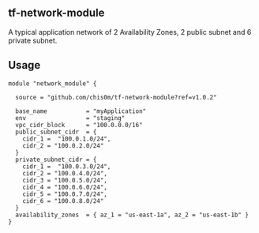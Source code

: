 ## tf-network-module

A typical application network of 2 Availability Zones, 2 public subnet and 6 private subnet.

## Usage

```hcl
module "network_module" {

  source = "github.com/chis0m/tf-network-module?ref=v1.0.2"

  base_name           = "myApplication"
  env                 = "staging"
  vpc_cidr_block      = "100.0.0.0/16"
  public_subnet_cidr  = {
    cidr_1 =  "100.0.1.0/24",
    cidr_2 = "100.0.2.0/24"
  }
  private_subnet_cidr = { 
    cidr_1 =  "100.0.3.0/24",
    cidr_2 = "100.0.4.0/24",
    cidr_3 = "100.0.5.0/24",
    cidr_4 = "100.0.6.0/24",
    cidr_5 = "100.0.7.0/24",
    cidr_6 = "100.0.8.0/24"
  }
  availability_zones  = { az_1 = "us-east-1a", az_2 = "us-east-1b" }
}
```

